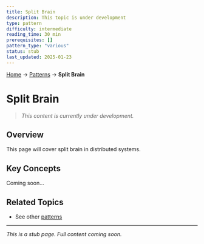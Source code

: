 ```yaml
---
title: Split Brain
description: This topic is under development
type: pattern
difficulty: intermediate
reading_time: 30 min
prerequisites: []
pattern_type: "various"
status: stub
last_updated: 2025-01-23
---
```


<!-- Navigation -->
[Home](../introduction/index.md) → [Patterns](index.md) → **Split Brain**

# Split Brain

> *This content is currently under development.*

## Overview

This page will cover split brain in distributed systems.

## Key Concepts

Coming soon...

## Related Topics

- See other [patterns](index.md)

---

*This is a stub page. Full content coming soon.*
